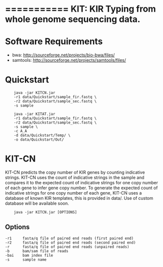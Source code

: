 ===========
KIT: KIR Typing from whole genome sequencing data. 
===========

Software Requirements 
=========

* bwa: http://sourceforge.net/projects/bio-bwa/files/ 
* samtools: http://sourceforge.net/projects/samtools/files/

Quickstart
=========

		java -jar KITCN.jar
        -r1 data/Quickstart/sample_fir.fastq \
        -r2 data/Quickstart/sample_sec.fastq \
        -s sample
        
		java -jar KITAT.jar
        -r1 data/Quickstart/sample_fir.fastq \
        -r2 data/Quickstart/sample_sec.fastq \
        -s sample \
        -c A_A
        -d data/Quickstart/Temp/ \
        -o data/Quickstart/Out/

KIT-CN
=========

KIT-CN predicts the copy number of KIR genes by counting indicative strings. KIT-CN uses the count of indicative strings in the sample and compares it to the expected count of indicative strings for one copy number of each gene to infer gene copy number. To generate the expected count of indicative strings for one copy number of each gene, KIT-CN uses a database of known KIR templates, this is provided in data/. Use of custom database will be available soon. 

		java -jar KITCN.jar [OPTIONS]

Options
-------------
	-r1		fasta/q file of paired end reads (first paired end)
	-r2 	fasta/q file of paired end reads (second paired end)
	-r 		fasta/q file of paired end reads (unpaired reads)
	-b 		bam/sam file of reads
	-bai 	bam index file 
	-s		sample name






